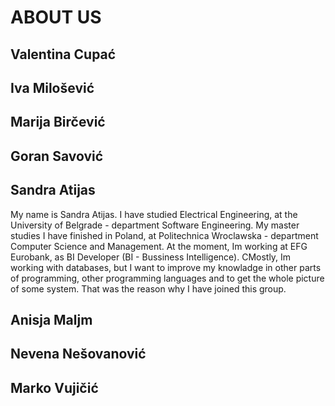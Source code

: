 ﻿# ABOUT US 


## Valentina Cupać 

## Iva Milošević

## Marija Birčević

## Goran Savović 

## Sandra Atijas 
 
My name is Sandra Atijas. I have studied Electrical Engineering, at the University of Belgrade - department Software Engineering. My master studies I have finished in Poland, at Politechnica Wroclawska - department Computer Science and Management. At the moment, Im working at EFG Eurobank, as BI Developer (BI - Bussiness Intelligence). CMostly, Im working with databases, but I want to improve my knowladge in other parts of programming, other programming languages and to get the whole picture of some system. That was the reason why I have joined this group.  

## Anisja Maljm  

## Nevena Nešovanović

## Marko Vujičić

